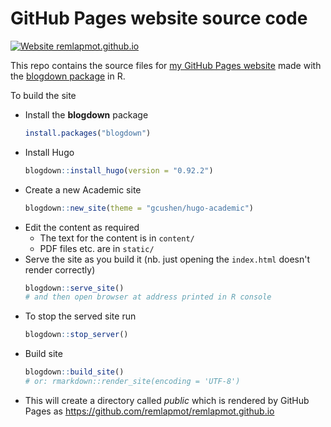 # GitHub Pages website source code

[![Website remlapmot.github.io](https://img.shields.io/website-up-down-green-red/https/remlapmot.github.io.svg)](https://remlapmot.github.io/)

This repo contains the source files for [my GitHub Pages website](https://remlapmot.github.io) made with the [blogdown package](https://bookdown.org/yihui/blogdown/) in R.

To build the site

* Install the **blogdown** package
    ``` r
    install.packages("blogdown")
    ```
* Install Hugo
    ``` r
    blogdown::install_hugo(version = "0.92.2")
    ```
* Create a new Academic site
    ``` r
    blogdown::new_site(theme = "gcushen/hugo-academic")
    ```
* Edit the content as required
  * The text for the content is in `content/`
  * PDF files etc. are in `static/`
* Serve the site as you build it (nb. just opening the `index.html` doesn't render correctly)
    ``` r
    blogdown::serve_site()
    # and then open browser at address printed in R console
    ```  
* To stop the served site run  
    ```r
    blogdown::stop_server()
    ```  
* Build site
    ``` r
    blogdown::build_site()
    # or: rmarkdown::render_site(encoding = 'UTF-8')
    ```
* This will create a directory called *public* which is rendered by GitHub Pages as https://github.com/remlapmot/remlapmot.github.io
